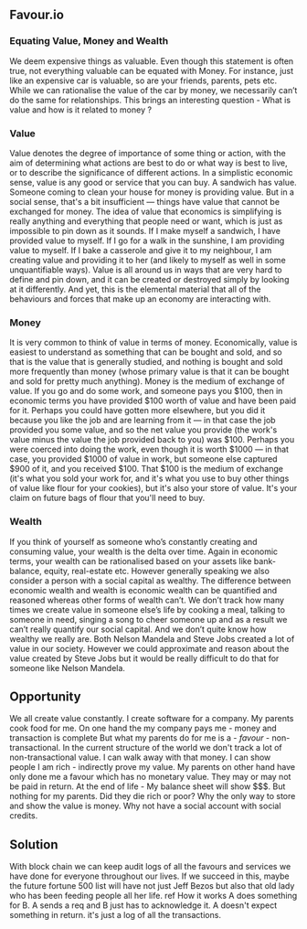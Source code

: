 ## Favour.io

### Equating Value, Money and Wealth

We deem expensive things as valuable. Even though this statement is often true,  not everything valuable can be equated with Money. For instance,  just like an expensive car is valuable, so are your friends, parents, pets etc. While we can rationalise the value  of the car by money, we necessarily can’t do the same for relationships.  This brings an interesting question -  What is value and how is it related to money ?



### Value

Value denotes the degree of importance of some thing or action, with the aim of determining what actions are best to do or what way is best to live, or to describe the significance of different actions. In a simplistic economic sense, value is any good or service that you can buy. A sandwich has value. Someone coming to clean your house for money is providing value. But in a social sense, that's a bit insufficient — things have value that cannot be exchanged for money. The idea of value that economics is simplifying is really anything and everything that people need or want, which is just as impossible to pin down as it sounds. If I make myself a sandwich, I have provided value to myself. If I go for a walk in the sunshine, I am providing value to myself. If I bake a casserole and give it to my neighbour, I am creating value and providing it to her (and likely to myself as well in some unquantifiable ways). Value is all around us in ways that are very hard to define and pin down, and it can be created or destroyed simply by looking at it differently. And yet, this is the elemental material that all of the behaviours and forces that make up an economy are interacting with.


### Money
It is very common to think of value in terms of money. Economically, value is easiest to understand as something that can be bought and sold, and so that is the value that is generally studied, and nothing is bought and sold more frequently than money (whose primary value is that it can be bought and sold for pretty much anything). Money is the medium of exchange of value. 
If you go and do some work, and someone pays you $100, then in economic terms you have provided $100 worth of value and have been paid for it. Perhaps you could have gotten more elsewhere, but you did it because you like the job and are learning from it — in that case the job provided you some value, and so the net value you provide (the work's value minus the value the job provided back to you) was $100. Perhaps you were coerced into doing the work, even though it is worth $1000 — in that case, you provided $1000 of value in work, but someone else captured $900 of it, and you received $100.
That $100 is the medium of exchange (it's what you sold your work for, and it's what you use to buy other things of value like flour for your cookies), but it's also your store of value. It's your claim on future bags of flour that you'll need to buy.


### Wealth
If you think of yourself as someone who’s constantly creating and consuming value, your wealth is the delta over time. Again in economic terms, your wealth can be rationalised based on your assets like bank-balance, equity, real-estate  etc. However generally speaking we also consider a person with a  social capital as wealthy. The difference between economic wealth and wealth is economic wealth can be quantified and reasoned whereas other forms of wealth can’t. We don’t track how many times we create value in someone else’s life by cooking a meal, talking to someone in need, singing a song to cheer someone up and as a result we can’t really quantify our social capital.  And we don’t quite know how wealthy we really are. Both Nelson Mandela and Steve Jobs created a lot of value in our society. However we could approximate and reason about the value created by Steve Jobs but it would be really difficult to do that for someone like Nelson Mandela. 

## Opportunity

We all create value constantly. I create software for a company.
My parents cook food for me. On one hand the my company pays me - money and transaction is complete
But what my parents do for me is a - _favour_ - non-transactional.
In the current structure of the world we don't track a lot of non-transactional value.
I can walk away with that money. I can show people I am rich - indirectly prove my value.
My parents on other hand have only done me a favour which has no monetary value.
They may or may not be paid in return. At the end of life - My balance sheet will show $$$.
But nothing for my parents. Did they die rich or poor? Why the only way to store and show the value is money. Why not have a social account with social credits.


## Solution
With block chain we can keep audit logs of all the favours and services we have done for everyone throughout our lives. 
If we succeed in this, maybe the future fortune 500 list will have not just Jeff Bezos but also that old lady who has been feeding people all her life. ref
How it works
A does something for B.
A sends a req and B just has to acknowledge it.
A doesn't expect something in return. it's just a log of all the transactions.


